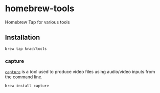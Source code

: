 # homebrew-tools

Homebrew Tap for various tools

## Installation
```
brew tap krad/tools
```
### capture

[`capture`](https://www.github.com/krad/capture) is a tool used to produce video files using audio/video inputs from the command line.

```
brew install capture
```
